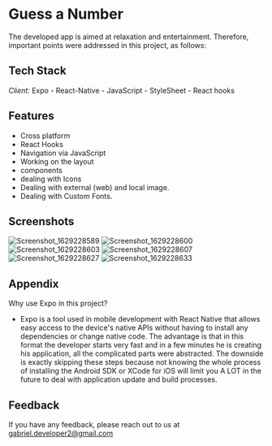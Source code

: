 

# Guess a Number 

The developed app is aimed at relaxation and entertainment. Therefore, important points were addressed in this project, as follows: 


## Tech Stack

*Client:* Expo - React-Native - JavaScript - StyleSheet - React hooks



  
## Features

- Cross platform
- React Hooks
- Navigation via JavaScript
- Working on the layout
- components
- dealing with Icons
- Dealing with external (web) and local image.
- Dealing with Custom Fonts. 

  
## Screenshots

![Screenshot_1629228589](https://user-images.githubusercontent.com/62946928/129946145-67db6019-cf87-4f54-9e43-3b8694c8164c.png)
![Screenshot_1629228600](https://user-images.githubusercontent.com/62946928/129946148-0397ddec-3ab2-4452-865d-89819b69d252.png)
![Screenshot_1629228603](https://user-images.githubusercontent.com/62946928/129946149-1bf9b1f1-baed-4b1e-a12b-6adc8d346bec.png)
![Screenshot_1629228607](https://user-images.githubusercontent.com/62946928/129946150-5d0e0f17-7b2e-4c14-9294-cd422946c6d1.png)
![Screenshot_1629228627](https://user-images.githubusercontent.com/62946928/129946152-c4466698-5a1a-41bc-9b9b-81cb0d8c681c.png)
![Screenshot_1629228633](https://user-images.githubusercontent.com/62946928/129946155-c0e25cf8-2c63-4611-a408-46388133e21c.png)

  
## Appendix
Why use Expo in this project? 

* Expo is a tool used in mobile development with React Native that allows easy access to the device's native APIs without having to install any dependencies or change native code. 
The advantage is that in this format the developer starts very fast and in a few minutes he is creating his application, all the complicated parts were abstracted. The downside is exactly skipping these steps because not knowing the whole process of installing the Android SDK or XCode for iOS will limit you A LOT in the future to deal with application update and build processes.
## Feedback

If you have any feedback, please reach out to us at  gabriel.developer2@gmail.com

  
